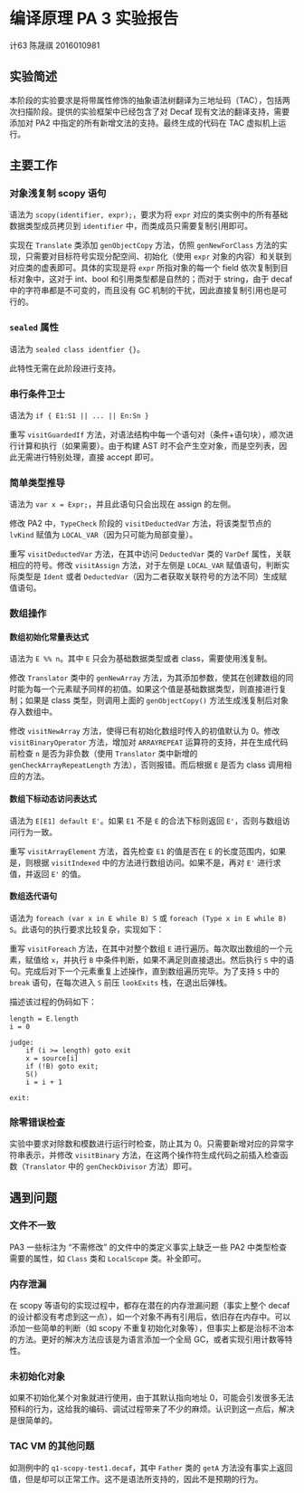 # 编译原理 PA 3 实验报告

计63 陈晟祺 2016010981

## 实验简述

本阶段的实验要求是将带属性修饰的抽象语法树翻译为三地址码（TAC），包括两次扫描阶段。提供的实验框架中已经包含了对 Decaf 现有文法的翻译支持，需要添加对 PA2 中指定的所有新增文法的支持。最终生成的代码在 TAC 虚拟机上运行。

## 主要工作

### 对象浅复制 scopy 语句

语法为 `scopy(identifier, expr);`，要求为将 `expr` 对应的类实例中的所有基础数据类型成员拷贝到 `identifier` 中，而类成员只需要复制引用即可。

实现在 `Translate` 类添加 `genObjectCopy` 方法，仿照 `genNewForClass` 方法的实现，只需要对目标符号实现分配空间、初始化（使用 `expr` 对象的内容）和关联到对应类的虚表即可。具体的实现是将 `expr` 所指对象的每一个 field 依次复制到目标对象中，这对于 int、bool 和引用类型都是自然的；而对于 string，由于 decaf 中的字符串都是不可变的，而且没有 GC 机制的干扰，因此直接复制引用也是可行的。

### `sealed` 属性

语法为 `sealed class identfier {}`。

此特性无需在此阶段进行支持。

### 串行条件卫士

语法为 `if { E1:S1 || ... || En:Sn }`

重写 `visitGuardedIf` 方法，对语法结构中每一个语句对（条件+语句块），顺次进行计算和执行（如果需要）。由于构建 AST 时不会产生空对象，而是空列表，因此无需进行特别处理，直接 accept 即可。

### 简单类型推导

语法为 `var x = Expr;`，并且此语句只会出现在 assign 的左侧。

修改 PA2 中，`TypeCheck` 阶段的 `visitDeductedVar` 方法，将该类型节点的 `lvKind` 赋值为 `LOCAL_VAR`（因为只可能为局部变量）。

重写 `visitDeductedVar` 方法，在其中访问 `DeductedVar` 类的 `VarDef` 属性，关联相应的符号。修改 `visitAssign` 方法，对于左侧是 `LOCAL_VAR` 赋值语句，判断实际类型是 `Ident` 或者 `DeductedVar`（因为二者获取关联符号的方法不同）生成赋值语句。

### 数组操作

#### 数组初始化常量表达式

语法为 `E %% n`。其中 `E` 只会为基础数据类型或者 class，需要使用浅复制。

修改 `Translator` 类中的 `genNewArray` 方法，为其添加参数，使其在创建数组的同时能为每一个元素赋予同样的初值。如果这个值是基础数据类型，则直接进行复制；如果是 class 类型，则调用上面的 `genObjectCopy()` 方法生成浅复制后对象存入数组中。

修改 `visitNewArray` 方法，使得已有初始化数组时传入的初值默认为 0。修改 `visitBinaryOperator` 方法，增加对 `ARRAYREPEAT` 运算符的支持，并在生成代码前检查 `n` 是否为非负数（使用 `Translator` 类中新增的 `genCheckArrayRepeatLength` 方法），否则报错。而后根据 `E` 是否为 class 调用相应的方法。

#### 数组下标动态访问表达式

语法为 `E[E1] default E'`。如果 `E1` 不是 `E` 的合法下标则返回 `E'`，否则与数组访问行为一致。

重写 `visitArrayElement` 方法，首先检查 `E1` 的值是否在 `E` 的长度范围内，如果是，则根据 `visitIndexed` 中的方法进行数组访问。如果不是，再对 `E'` 进行求值，并返回 `E'` 的值。

#### 数组迭代语句

语法为 `foreach (var x in E while B) S` 或 `foreach (Type x in E while B) S`。此语句的执行要求比较复杂，实现如下：

重写 `visitForeach` 方法，在其中对整个数组 `E` 进行遍历。每次取出数组的一个元素，赋值给 `x`，并执行 `B` 中条件判断，如果不满足则直接退出。然后执行 `S` 中的语句。完成后对下一个元素重复上述操作，直到数组遍历完毕。为了支持 `S` 中的 `break` 语句，在每次进入 `S` 前压 `lookExits` 栈，在退出后弹栈。

描述该过程的伪码如下：

```text
length = E.length
i = 0

judge:
    if (i >= length) goto exit
    x = source[i]
    if (!B) goto exit;
    S()
    i = i + 1

exit:
```

### 除零错误检查

实验中要求对除数和模数进行运行时检查，防止其为 0。只需要新增对应的异常字符串表示，并修改 `visitBinary` 方法，在这两个操作符生成代码之前插入检查函数（`Translator` 中的 `genCheckDivisor` 方法）即可。

## 遇到问题

### 文件不一致

PA3 一些标注为 “不需修改” 的文件中的类定义事实上缺乏一些 PA2 中类型检查需要的属性，如 `Class` 类和 `LocalScope` 类。补全即可。

### 内存泄漏

在 scopy 等语句的实现过程中，都存在潜在的内存泄漏问题（事实上整个 decaf 的设计都没有考虑到这一点），如一个对象不再有引用后，依旧存在内存中。可以添加一些简单的判断（如 scopy 不重复初始化对象等），但事实上都是治标不治本的方法。更好的解决方法应该是为语言添加一个全局 GC，或者实现引用计数等特性。

### 未初始化对象

如果不初始化某个对象就进行使用，由于其默认指向地址 0，可能会引发很多无法预料的行为，这给我的编码、调试过程带来了不少的麻烦。认识到这一点后，解决是很简单的。

### TAC VM 的其他问题

如测例中的 `q1-scopy-test1.decaf`，其中 `Father` 类的 `getA` 方法没有事实上返回值，但是却可以正常工作。这不是语法所支持的，因此不是预期的行为。